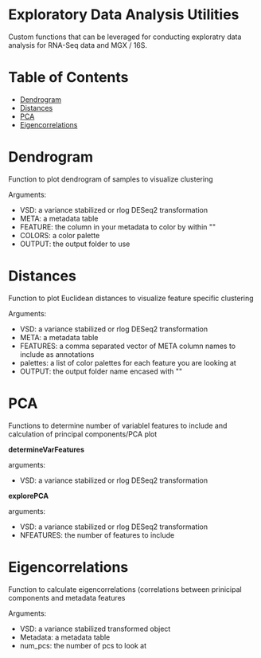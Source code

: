 # Exploratory Data Analysis Utilities
Custom functions that can be leveraged for conducting exploratry data analysis for RNA-Seq data and MGX / 16S. 

# Table of Contents
- [Dendrogram](#dendrogram)
- [Distances](#distances)
- [PCA](#pca)
- [Eigencorrelations](#eigencorrelations)

# Dendrogram
Function to plot dendrogram of samples to visualize clustering

Arguments:

- VSD: a variance stabilized or rlog DESeq2 transformation
- META: a metadata table
- FEATURE: the column in your metadata to color by within ""
- COLORS: a color palette
- OUTPUT: the output folder to use

# Distances
Function to plot Euclidean distances to visualize feature specific clustering

Arguments: 

- VSD: a variance stabilized or rlog DESeq2 transformation
- META: a metadata table
- FEATURES: a comma separated vector of META column names to include as annotations
- palettes: a list of color palettes for each feature you are looking at
- OUTPUT: the output folder name encased with ""

# PCA
Functions to determine number of variablel features to include and calculation of principal components/PCA plot

**determineVarFeatures**

arguments:
- VSD: a variance stabilized or rlog DESeq2 transformation

**explorePCA**

arguments:

- VSD: a variance stabilized or rlog DESeq2 transformation
- NFEATURES: the number of features to include


# Eigencorrelations
Function to calculate eigencorrelations (correlations between prinicipal components and metadata features

Arguments: 

- VSD: a variance stabilized transformed object
- Metadata: a metadata table
- num_pcs: the number of pcs to look at
